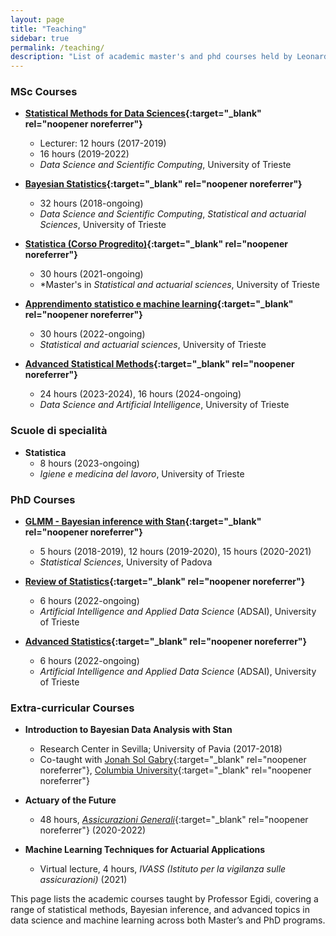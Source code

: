 ```yaml
---
layout: page
title: "Teaching"
sidebar: true
permalink: /teaching/
description: "List of academic master's and phd courses held by Leonardo Egidi"
---
```


### MSc  Courses

- **[Statistical Methods for Data Sciences](https://units.coursecatalogue.cineca.it/insegnamenti/2024/119811/2023/4/10681?coorte=2024&schemaid=12608){:target="_blank" rel="noopener noreferrer"}**
  - Lecturer: 12 hours (2017-2019)
  - 16 hours (2019-2022)
  - *Data Science and Scientific Computing*, University of Trieste

- **[Bayesian Statistics](https://units.coursecatalogue.cineca.it/insegnamenti/2024/117941/2023/1/10681?coorte=2023&schemaid=12581){:target="_blank" rel="noopener noreferrer"}**
  -  32 hours (2018-ongoing)
  - *Data Science and Scientific Computing*,  *Statistical and actuarial Sciences*, University of Trieste

- **[Statistica (Corso Progredito)](https://units.coursecatalogue.cineca.it/insegnamenti/2024/113341/2018/1/10256?coorte=2023&schemaid=12615){:target="_blank" rel="noopener noreferrer"}**
  -  30 hours (2021-ongoing)
  - *Master's in *Statistical and actuarial sciences*, University of Trieste

- **[Apprendimento statistico e machine learning](https://units.coursecatalogue.cineca.it/insegnamenti/2024/119313/2017/2/10232?coorte=2024&schemaid=12793){:target="_blank" rel="noopener noreferrer"}**
  -  30 hours (2022-ongoing)
  - *Statistical and actuarial sciences*, University of Trieste

- **[Advanced Statistical Methods](https://units.coursecatalogue.cineca.it/insegnamenti/2024/119901/2023/2/10681?coorte=2023&schemaid=12582){:target="_blank" rel="noopener noreferrer"}**
  -  24 hours (2023-2024), 16 hours (2024-ongoing)
  - *Data Science and Artificial Intelligence*, University of Trieste

### Scuole di specialità

- **Statistica**
  - 8 hours (2023-ongoing)
  - *Igiene e medicina del lavoro*, University of Trieste


### PhD Courses

- **[GLMM - Bayesian inference with Stan](https://www.stat.unipd.it/sites/stat.unipd.it/files/glmm_syllabus.pdf){:target="_blank" rel="noopener noreferrer"}**
  -  5 hours (2018-2019), 12 hours (2019-2020), 15 hours (2020-2021)
  - *Statistical Sciences*, University of Padova

- **[Review of Statistics](https://adsai.units.it/courses/){:target="_blank" rel="noopener noreferrer"}**
  -  6 hours (2022-ongoing)
  - *Artificial Intelligence and Applied Data Science* (ADSAI), University of Trieste

- **[Advanced Statistics](https://adsai.units.it/courses/){:target="_blank" rel="noopener noreferrer"}**
  -  6 hours (2022-ongoing)
  - *Artificial Intelligence and Applied Data Science* (ADSAI), University of Trieste

### Extra-curricular Courses

- **Introduction to Bayesian Data Analysis with Stan**
  - Research Center in Sevilla; University of Pavia (2017-2018)
  - Co-taught with [Jonah Sol Gabry](https://jgabry.github.io/){:target="_blank" rel="noopener noreferrer"}, [Columbia University](https://www.columbia.edu/){:target="_blank" rel="noopener noreferrer"}

- **Actuary of the Future**
  -  48 hours, [*Assicurazioni Generali*](https://www.generali.it/?prv=search&gad_source=1&gclid=CjwKCAjw9p24BhB_EiwA8ID5Bqv2ILbSyy6IDkrNDZ0vIyt8eJVjSGLKUkaz_6Tn2M8gJD46y9UauxoCfLgQAvD_BwE&gclsrc=aw.ds){:target="_blank" rel="noopener noreferrer"} (2020-2022)

- **Machine Learning Techniques for Actuarial Applications**
  - Virtual lecture, 4 hours, *IVASS (Istituto per la vigilanza sulle assicurazioni)* (2021)

This page lists the academic courses taught by Professor Egidi, covering a range of statistical methods, Bayesian inference, and advanced topics in data science and machine learning across both Master’s and PhD programs.
